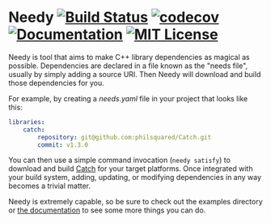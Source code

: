 Needy [![Build Status](https://travis-ci.org/ccbrown/needy.svg?branch=master)](https://travis-ci.org/ccbrown/needy) [![codecov](https://codecov.io/gh/ccbrown/needy/branch/master/graph/badge.svg)](https://codecov.io/gh/ccbrown/needy) [![Documentation](https://img.shields.io/badge/docs-available-brightgreen.svg)](https://ccbrown.github.com/needy) [![MIT License](https://img.shields.io/badge/license-MIT-blue.svg)](https://raw.githubusercontent.com/ccbrown/needy/master/LICENSE) 
==

Needy is tool that aims to make C++ library dependencies as magical as possible. Dependencies are declared in a file known as the "needs file", usually by simply adding a source URI. Then Needy will download and build those dependencies for you.

For example, by creating a *needs.yaml* file in your project that looks like this:

```yaml
libraries:
    catch:
        repository: git@github.com:philsquared/Catch.git
        commit: v1.3.0
```

You can then use a simple command invocation (`needy satisfy`) to download and build [Catch](https://github.com/philsquared/Catch) for your target platforms. Once integrated with your build system, adding, updating, or modifying dependencies in any way becomes a trivial matter.

Needy is extremely capable, so be sure to check out the examples directory or [the documentation](https://ccbrown.github.com/needy) to see some more things you can do.

